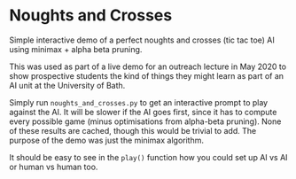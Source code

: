 # Noughts and Crosses
Simple interactive demo of a perfect noughts and crosses (tic tac toe) AI using minimax + alpha beta pruning.

This was used as part of a live demo for an outreach lecture in May 2020 to show prospective students the kind of things they might learn as part of an AI unit at the University of Bath.

Simply run `noughts_and_crosses.py` to get an interactive prompt to play against the AI. It will be slower if the AI goes first, since it has to compute every possible game (minus optimisations from alpha-beta pruning). None of these results are cached, though this would be trivial to add. The purpose of the demo was just the minimax algorithm.

It should be easy to see in the `play()` function how you could set up AI vs AI or human vs human too.